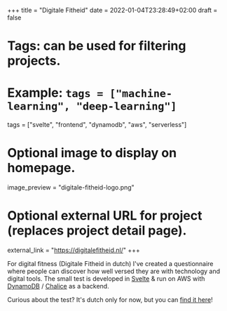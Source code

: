 +++
title = "Digitale Fitheid"
date = 2022-01-04T23:28:49+02:00
draft = false

# Tags: can be used for filtering projects.
# Example: `tags = ["machine-learning", "deep-learning"]`
tags = ["svelte", "frontend", "dynamodb", "aws", "serverless"]

# Optional image to display on homepage.
image_preview = "digitale-fitheid-logo.png"

# Optional external URL for project (replaces project detail page).
external_link = "https://digitalefitheid.nl/"
+++

For digital fitness (Digitale Fitheid in dutch) I've created a questionnaire where people can discover how well versed they are with technology and digital tools. The small test is developed in [Svelte](https://svelte.dev/) & run on AWS with [DynamoDB](https://aws.amazon.com/dynamodb/) / [Chalice](https://aws.github.io/chalice/index.html) as a backend. 

Curious about the test? It's dutch only for now, but you can [find it here](https://zelftest.digitalefitheid.nl/)!